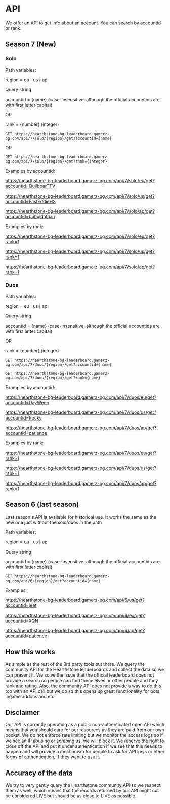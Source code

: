 [title]: # (API Documentation)

# API

We offer an API to get info about an account. You can search by accountid or rank.

## Season 7 (New)

### Solo

Path variables:

region = eu | us | ap

Query string

accountid = {name} (case-insensitive, although the official accountids are with first letter capital)

OR

rank = {number} (integer)

``` http
GET https://hearthstone-bg-leaderboard.gamerz-bg.com/api/7/solo/{region}/get?accountid={name}
```

OR

``` http
GET https://hearthstone-bg-leaderboard.gamerz-bg.com/api/7/solo/{region}/get?rank={integer}
```

Examples by accountid:

<https://hearthstone-bg-leaderboard.gamerz-bg.com/api/7/solo/eu/get?accountid=QuilboarTTV>

<https://hearthstone-bg-leaderboard.gamerz-bg.com/api/7/solo/us/get?accountid=FastEddieHS>

<https://hearthstone-bg-leaderboard.gamerz-bg.com/api/7/solo/ap/get?accountid=buhuidatuan>

Examples by rank:

<https://hearthstone-bg-leaderboard.gamerz-bg.com/api/7/solo/eu/get?rank=1>

<https://hearthstone-bg-leaderboard.gamerz-bg.com/api/7/solo/us/get?rank=1>

<https://hearthstone-bg-leaderboard.gamerz-bg.com/api/7/solo/ap/get?rank=1>

### Duos

Path variables:

region = eu | us | ap

Query string

accountid = {name} (case-insensitive, although the official accountids are with first letter capital)

OR

rank = {number} (integer)

``` http
GET https://hearthstone-bg-leaderboard.gamerz-bg.com/api/7/duos/{region}/get?accountid={name}
```

``` http
GET https://hearthstone-bg-leaderboard.gamerz-bg.com/api/7/duos/{region}/get?rank={name}
```

Examples by accountid:

<https://hearthstone-bg-leaderboard.gamerz-bg.com/api/7/duos/eu/get?accountid=DayWeen>

<https://hearthstone-bg-leaderboard.gamerz-bg.com/api/7/duos/us/get?accountid=Pocky>

<https://hearthstone-bg-leaderboard.gamerz-bg.com/api/7/duos/ap/get?accountid=patience>

Examples by rank:

<https://hearthstone-bg-leaderboard.gamerz-bg.com/api/7/duos/eu/get?rank=1>

<https://hearthstone-bg-leaderboard.gamerz-bg.com/api/7/duos/us/get?rank=1>

<https://hearthstone-bg-leaderboard.gamerz-bg.com/api/7/duos/ap/get?rank=1>

## Season 6 (last season)

Last season's API is available for historical use. It works the same as the new one just without the solo/duos in the path

Path variables:

region = eu | us | ap

Query string

accountid = {name} (case-insensitive, although the official accountids are with first letter capital)

``` http
GET https://hearthstone-bg-leaderboard.gamerz-bg.com/api/6/{region}/get?accountid={name}
```

Examples:

https://hearthstone-bg-leaderboard.gamerz-bg.com/api/6/us/get?accountid=jeef

https://hearthstone-bg-leaderboard.gamerz-bg.com/api/6/eu/get?accountid=XQN

https://hearthstone-bg-leaderboard.gamerz-bg.com/api/6/ap/get?accountid=patience

## How this works

As simple as the rest of the 3rd party tools out there. We query the community API for the Hearthstone leaderboards and collect the data so we can present it. We solve the issue that the official leaderboard does not provide a search so people can find themselves or other people and they rank and rating. Also, the community API does not provide a way to do this too with an API call but we do so this opens up great functionality for bots, ingame addons and etc.

## Disclaimer

Our API is currently operating as a public non-authenticated open API which means that you should care for our resources as they are paid from our own pocket. We do not enforce rate limiting but we monitor the access logs so if we see an IP abusing or scraping us, we will block it. We reserve the right to close off the API and put it under authentication if we see that this needs to happen and will provide a mechanism for people to ask for API keys or other forms of authentication, if they want to use it.

## Accuracy of the data

We try to very gently query the Hearthstone community API so we respect them as well, which means that the records returned by our API might not be considered LIVE but should be as close to LIVE as possible.

